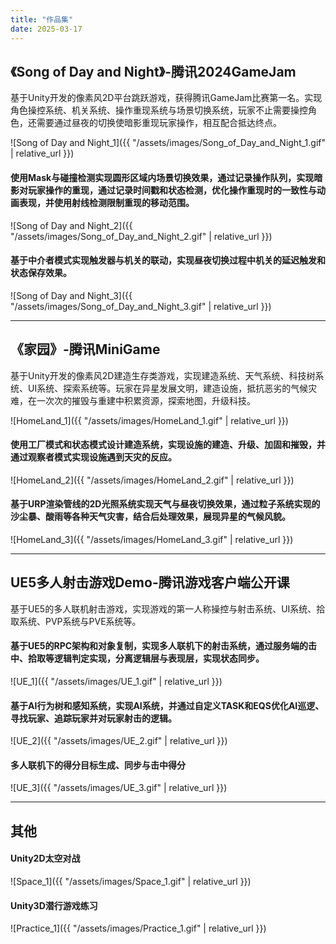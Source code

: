 ```yaml
---
title: "作品集"
date: 2025-03-17
---
```


  
## 《Song of Day and Night》-腾讯2024GameJam  
  
基于Unity开发的像素风2D平台跳跃游戏，获得腾讯GameJam比赛第一名。实现角色操控系统、机关系统、操作重现系统与场景切换系统，玩家不止需要操控角色，还需要通过昼夜的切换使暗影重现玩家操作，相互配合抵达终点。 

![Song of Day and Night_1]({{ "/assets/images/Song_of_Day_and_Night_1.gif" | relative_url }})  
  
#### 使用Mask与碰撞检测实现圆形区域内场景切换效果，通过记录操作队列，实现暗影对玩家操作的重现，通过记录时间戳和状态检测，优化操作重现时的一致性与动画表现，并使用射线检测限制重现的移动范围。  
  
![Song of Day and Night_2]({{ "/assets/images/Song_of_Day_and_Night_2.gif" | relative_url }})  
  
#### 基于中介者模式实现触发器与机关的联动，实现昼夜切换过程中机关的延迟触发和状态保存效果。
  
![Song of Day and Night_3]({{ "/assets/images/Song_of_Day_and_Night_3.gif" | relative_url }})

  
---
  
  
## 《家园》-腾讯MiniGame  
  
基于Unity开发的像素风2D建造生存类游戏，实现建造系统、天气系统、科技树系统、UI系统、探索系统等。玩家在异星发展文明，建造设施，抵抗恶劣的气候灾难，在一次次的摧毁与重建中积累资源，探索地图，升级科技。  
  
![HomeLand_1]({{ "/assets/images/HomeLand_1.gif" | relative_url }})  
  
#### 使用工厂模式和状态模式设计建造系统，实现设施的建造、升级、加固和摧毁，并通过观察者模式实现设施遇到天灾的反应。  
  
![HomeLand_2]({{ "/assets/images/HomeLand_2.gif" | relative_url }})    
  
#### 基于URP渲染管线的2D光照系统实现天气与昼夜切换效果，通过粒子系统实现的沙尘暴、酸雨等各种天气灾害，结合后处理效果，展现异星的气候风貌。  
  
![HomeLand_3]({{ "/assets/images/HomeLand_3.gif" | relative_url }})  

  
---

  
## UE5多人射击游戏Demo-腾讯游戏客户端公开课  
  
基于UE5的多人联机射击游戏，实现游戏的第一人称操控与射击系统、UI系统、拾取系统、PVP系统与PVE系统等。  
  
#### 基于UE5的RPC架构和对象复制，实现多人联机下的射击系统，通过服务端的击中、拾取等逻辑判定实现，分离逻辑层与表现层，实现状态同步。 

![UE_1]({{ "/assets/images/UE_1.gif" | relative_url }})  
  
#### 基于AI行为树和感知系统，实现AI系统，并通过自定义TASK和EQS优化AI巡逻、寻找玩家、追踪玩家并对玩家射击的逻辑。  
  
![UE_2]({{ "/assets/images/UE_2.gif" | relative_url }})    
  
#### 多人联机下的得分目标生成、同步与击中得分  
  
![UE_3]({{ "/assets/images/UE_3.gif" | relative_url }})  

  
---

  
## 其他
#### Unity2D太空对战  
  
![Space_1]({{ "/assets/images/Space_1.gif" | relative_url }})  
  
#### Unity3D潜行游戏练习  
  
![Practice_1]({{ "/assets/images/Practice_1.gif" | relative_url }})   
  
